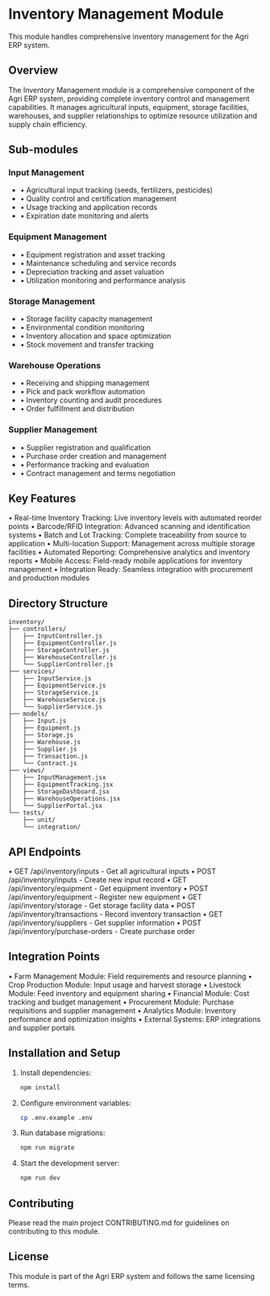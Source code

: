 # Inventory Management Module

This module handles comprehensive inventory management for the Agri ERP system.

## Overview

The Inventory Management module is a comprehensive component of the Agri ERP system, providing complete inventory control and management capabilities. It manages agricultural inputs, equipment, storage facilities, warehouses, and supplier relationships to optimize resource utilization and supply chain efficiency.

## Sub-modules

### Input Management
- • Agricultural input tracking (seeds, fertilizers, pesticides)
- • Quality control and certification management
- • Usage tracking and application records
- • Expiration date monitoring and alerts

### Equipment Management
- • Equipment registration and asset tracking
- • Maintenance scheduling and service records
- • Depreciation tracking and asset valuation
- • Utilization monitoring and performance analysis

### Storage Management
- • Storage facility capacity management
- • Environmental condition monitoring
- • Inventory allocation and space optimization
- • Stock movement and transfer tracking

### Warehouse Operations
- • Receiving and shipping management
- • Pick and pack workflow automation
- • Inventory counting and audit procedures
- • Order fulfillment and distribution

### Supplier Management
- • Supplier registration and qualification
- • Purchase order creation and management
- • Performance tracking and evaluation
- • Contract management and terms negotiation

## Key Features

• Real-time Inventory Tracking: Live inventory levels with automated reorder points
• Barcode/RFID Integration: Advanced scanning and identification systems
• Batch and Lot Tracking: Complete traceability from source to application
• Multi-location Support: Management across multiple storage facilities
• Automated Reporting: Comprehensive analytics and inventory reports
• Mobile Access: Field-ready mobile applications for inventory management
• Integration Ready: Seamless integration with procurement and production modules

## Directory Structure

```
inventory/
├── controllers/
│   ├── InputController.js
│   ├── EquipmentController.js
│   ├── StorageController.js
│   ├── WarehouseController.js
│   └── SupplierController.js
├── services/
│   ├── InputService.js
│   ├── EquipmentService.js
│   ├── StorageService.js
│   ├── WarehouseService.js
│   └── SupplierService.js
├── models/
│   ├── Input.js
│   ├── Equipment.js
│   ├── Storage.js
│   ├── Warehouse.js
│   ├── Supplier.js
│   ├── Transaction.js
│   └── Contract.js
├── views/
│   ├── InputManagement.jsx
│   ├── EquipmentTracking.jsx
│   ├── StorageDashboard.jsx
│   ├── WarehouseOperations.jsx
│   └── SupplierPortal.jsx
└── tests/
    ├── unit/
    └── integration/
```

## API Endpoints

• GET /api/inventory/inputs - Get all agricultural inputs
• POST /api/inventory/inputs - Create new input record
• GET /api/inventory/equipment - Get equipment inventory
• POST /api/inventory/equipment - Register new equipment
• GET /api/inventory/storage - Get storage facility data
• POST /api/inventory/transactions - Record inventory transaction
• GET /api/inventory/suppliers - Get supplier information
• POST /api/inventory/purchase-orders - Create purchase order

## Integration Points

• Farm Management Module: Field requirements and resource planning
• Crop Production Module: Input usage and harvest storage
• Livestock Module: Feed inventory and equipment sharing
• Financial Module: Cost tracking and budget management
• Procurement Module: Purchase requisitions and supplier management
• Analytics Module: Inventory performance and optimization insights
• External Systems: ERP integrations and supplier portals

## Installation and Setup

1. Install dependencies:
   ```bash
   npm install
   ```

2. Configure environment variables:
   ```bash
   cp .env.example .env
   ```

3. Run database migrations:
   ```bash
   npm run migrate
   ```

4. Start the development server:
   ```bash
   npm run dev
   ```

## Contributing

Please read the main project CONTRIBUTING.md for guidelines on contributing to this module.

## License

This module is part of the Agri ERP system and follows the same licensing terms.
